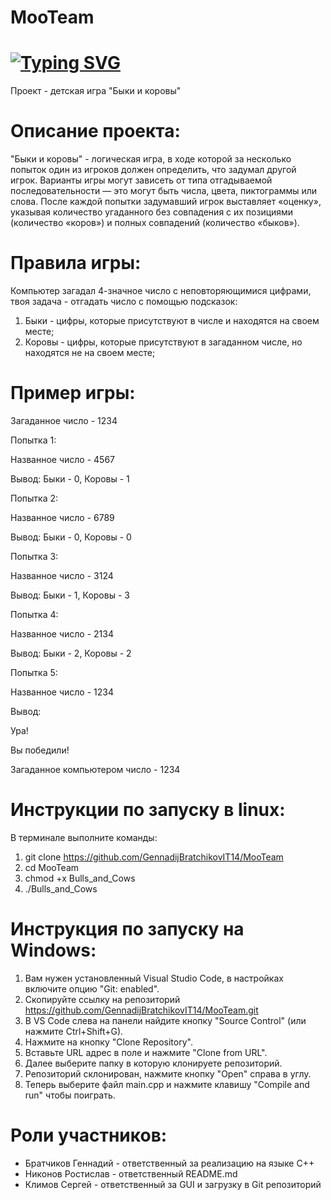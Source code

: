 # MooTeam

# [![Typing SVG](https://readme-typing-svg.herokuapp.com?color=%2336BCF7&lines=MooTeam+develop)](https://git.io/typing-svg)

Проект - детская игра "Быки и коровы"

# Описание проекта:
"Быки и коровы" - логическая игра, в ходе которой за несколько попыток один из игроков должен определить, что задумал другой игрок.
Варианты игры могут зависеть от типа отгадываемой последовательности — это могут быть числа, цвета, пиктограммы или слова.
После каждой попытки задумавший игрок выставляет «оценку», указывая количество угаданного без совпадения с их позициями (количество «коров») и полных совпадений (количество «быков»).

# Правила игры:
Компьютер загадал 4-значное число с неповторяющимися цифрами, твоя задача - отгадать число с помощью подсказок:
1) Быки - цифры, которые присутствуют в числе и находятся на своем месте;
2) Коровы - цифры, которые присутствуют в загаданном числе, но находятся не на своем месте;

# Пример игры:

Загаданное число - 1234

Попытка 1:

Названное число - 4567

Вывод: Быки - 0, Коровы - 1


Попытка 2:

Названное число - 6789

Вывод: Быки - 0, Коровы - 0


Попытка 3:

Названное число - 3124

Вывод: Быки - 1, Коровы - 3


Попытка 4:

Названное число - 2134

Вывод: Быки - 2, Коровы - 2


Попытка 5:

Названное число - 1234

Вывод:

Ура!

Вы победили!

Загаданное компьютером число - 1234

# Инструкции по запуску в linux:
В терминале выполните команды:
1) git clone https://github.com/GennadijBratchikovIT14/MooTeam
2) cd MooTeam
3) chmod +x Bulls_and_Cows 
4) ./Bulls_and_Cows

# Инструкция по запуску на Windows:
1) Вам нужен установленный Visual Studio Code, в настройках включите опцию "Git: enabled".
2) Скопируйте ссылку на репозиторий https://github.com/GennadijBratchikovIT14/MooTeam.git
3) В VS Code слева на панели найдите кнопку "Source Control" (или нажмите Ctrl+Shift+G).
4) Нажмите на кнопку "Clone Repository".
5) Вставьте URL адрес в поле и нажмите "Clone from URL".
6) Далее выберите папку в которую клонируете репозиторий.
7) Репозиторий склонирован, нажмите кнопку "Open" справа в углу.
8) Теперь выберите файл main.cpp и нажмите клавишу "Compile and run" чтобы поиграть.

# Роли участников:
- Братчиков Геннадий - ответственный за реализацию на языке C++
- Никонов Ростислав - ответственный README.md
- Климов Сергей - ответственный за GUI и загрузку в Git репозиторий
